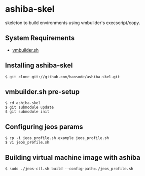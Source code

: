 ashiba-skel
===========

skeleton to build environments using vmbuilder's execscript/copy.

System Requirements
-------------------

+ [vmbuilder.sh](https://github.com/hansode/vmbuilder/tree/master/kvm/rhel/6)

Installing ashiba-skel
----------------------

    $ git clone git://github.com/hansode/ashiba-skel.git

vmbuilder.sh pre-setup
----------------------

    $ cd ashiba-skel
    $ git submodule update
    $ git submodule init

Configuring jeos params
-----------------------

    $ cp -i jeos_profile.sh.example jeos_profile.sh
    $ vi jeos_profile.sh

Building virtual machine image with ashiba
------------------------------------------

    $ sudo ./jeos-ctl.sh build --config-path=./jeos_profile.sh
